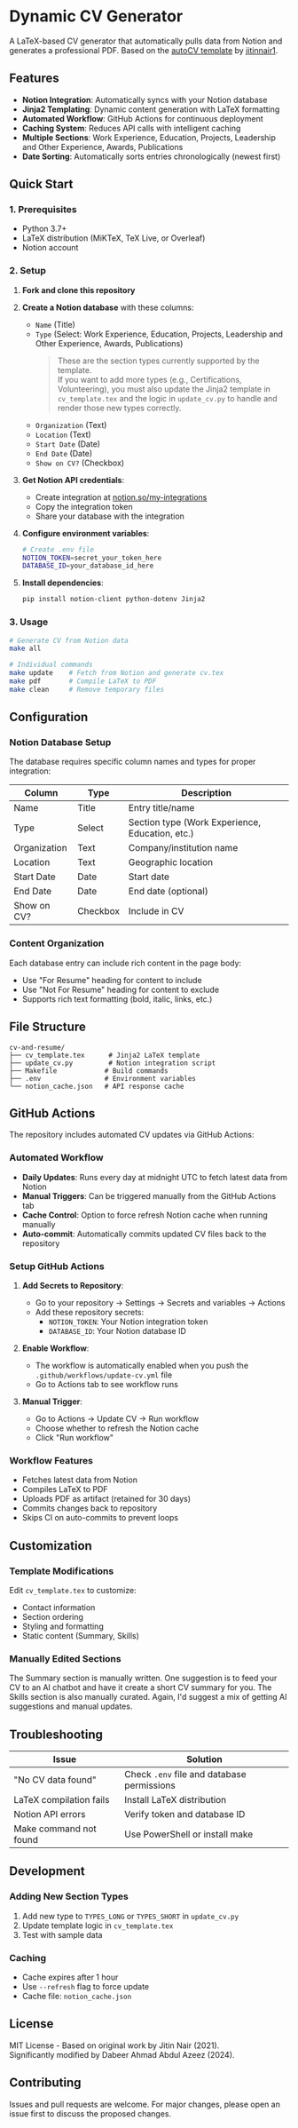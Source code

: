 # Dynamic CV Generator

A LaTeX-based CV generator that automatically pulls data from Notion and generates a professional PDF. Based on the [autoCV template](https://github.com/jitinnair1/autoCV) by [jitinnair1](https://github.com/jitinnair1).

## Features

- **Notion Integration**: Automatically syncs with your Notion database
- **Jinja2 Templating**: Dynamic content generation with LaTeX formatting
- **Automated Workflow**: GitHub Actions for continuous deployment
- **Caching System**: Reduces API calls with intelligent caching
- **Multiple Sections**: Work Experience, Education, Projects, Leadership and Other Experience, Awards, Publications
- **Date Sorting**: Automatically sorts entries chronologically (newest first)

## Quick Start

### 1. Prerequisites

- Python 3.7+
- LaTeX distribution (MiKTeX, TeX Live, or Overleaf)
- Notion account

### 2. Setup

1. **Fork and clone this repository**
2. **Create a Notion database** with these columns:
   - `Name` (Title)
   - `Type` (Select: Work Experience, Education, Projects, Leadership and Other Experience, Awards, Publications)
     > These are the section types currently supported by the template.  
     > If you want to add more types (e.g., Certifications, Volunteering), you must also update the Jinja2 template in `cv_template.tex` and the logic in `update_cv.py` to handle and render those new types correctly.
   - `Organization` (Text)
   - `Location` (Text)
   - `Start Date` (Date)
   - `End Date` (Date)
   - `Show on CV?` (Checkbox)

3. **Get Notion API credentials**:
   - Create integration at [notion.so/my-integrations](https://notion.so/my-integrations)
   - Copy the integration token
   - Share your database with the integration

4. **Configure environment variables**:
   ```bash
   # Create .env file
   NOTION_TOKEN=secret_your_token_here
   DATABASE_ID=your_database_id_here
   ```

5. **Install dependencies**:
   ```bash
   pip install notion-client python-dotenv Jinja2
   ```

### 3. Usage

```bash
# Generate CV from Notion data
make all

# Individual commands
make update    # Fetch from Notion and generate cv.tex
make pdf       # Compile LaTeX to PDF
make clean     # Remove temporary files
```

## Configuration

### Notion Database Setup

The database requires specific column names and types for proper integration:

| Column | Type | Description |
|--------|------|-------------|
| Name | Title | Entry title/name |
| Type | Select | Section type (Work Experience, Education, etc.) |
| Organization | Text | Company/institution name |
| Location | Text | Geographic location |
| Start Date | Date | Start date |
| End Date | Date | End date (optional) |
| Show on CV? | Checkbox | Include in CV |

### Content Organization

Each database entry can include rich content in the page body:
- Use "For Resume" heading for content to include
- Use "Not For Resume" heading for content to exclude
- Supports rich text formatting (bold, italic, links, etc.)

## File Structure

```
cv-and-resume/
├── cv_template.tex      # Jinja2 LaTeX template
├── update_cv.py         # Notion integration script
├── Makefile            # Build commands
├── .env                # Environment variables
└── notion_cache.json   # API response cache
```

## GitHub Actions

The repository includes automated CV updates via GitHub Actions:

### Automated Workflow
- **Daily Updates**: Runs every day at midnight UTC to fetch latest data from Notion
- **Manual Triggers**: Can be triggered manually from the GitHub Actions tab
- **Cache Control**: Option to force refresh Notion cache when running manually
- **Auto-commit**: Automatically commits updated CV files back to the repository

### Setup GitHub Actions

1. **Add Secrets to Repository**:
   - Go to your repository → Settings → Secrets and variables → Actions
   - Add these repository secrets:
     - `NOTION_TOKEN`: Your Notion integration token
     - `DATABASE_ID`: Your Notion database ID

2. **Enable Workflow**:
   - The workflow is automatically enabled when you push the `.github/workflows/update-cv.yml` file
   - Go to Actions tab to see workflow runs

3. **Manual Trigger**:
   - Go to Actions → Update CV → Run workflow
   - Choose whether to refresh the Notion cache
   - Click "Run workflow"

### Workflow Features
- Fetches latest data from Notion
- Compiles LaTeX to PDF
- Uploads PDF as artifact (retained for 30 days)
- Commits changes back to repository
- Skips CI on auto-commits to prevent loops

## Customization

### Template Modifications

Edit `cv_template.tex` to customize:
- Contact information
- Section ordering
- Styling and formatting
- Static content (Summary, Skills)

### Manually Edited Sections

The Summary section is manually written. One suggestion is to feed your CV to an AI chatbot and have it create a short CV summary for you. The Skills section is also manually curated. Again, I'd suggest a mix of getting AI suggestions and manual updates.

## Troubleshooting

| Issue | Solution |
|-------|----------|
| "No CV data found" | Check `.env` file and database permissions |
| LaTeX compilation fails | Install LaTeX distribution |
| Notion API errors | Verify token and database ID |
| Make command not found | Use PowerShell or install make |

## Development

### Adding New Section Types

1. Add new type to `TYPES_LONG` or `TYPES_SHORT` in `update_cv.py`
2. Update template logic in `cv_template.tex`
3. Test with sample data

### Caching

- Cache expires after 1 hour
- Use `--refresh` flag to force update
- Cache file: `notion_cache.json`

## License

MIT License - Based on original work by Jitin Nair (2021).  
Significantly modified by Dabeer Ahmad Abdul Azeez (2024).

## Contributing

Issues and pull requests are welcome. For major changes, please open an issue first to discuss the proposed changes.